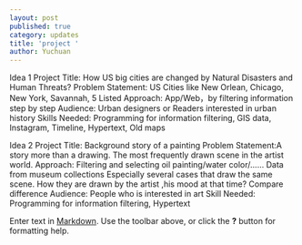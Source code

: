 ```yaml
---
layout: post
published: true
category: updates
title: 'project '
author: Yuchuan
---
```

Idea 1
Project Title: How US big cities are changed by Natural Disasters and Human Threats?
Problem Statement: US Cities like New Orlean, Chicago, New York, Savannah, 5 Listed
Approach: App/Web，by filtering information step by step
Audience: Urban designers or Readers interested in urban history
Skills Needed: Programming for information filtering, GIS data, Instagram, Timeline, Hypertext, Old maps

Idea 2
Project Title: Background story of a painting
Problem Statement:A story more than a drawing. The most frequently drawn scene in the artist world. 
Approach: Filtering and selecting oil painting/water color/...... Data from museum collections
Especially several cases that draw the same scene.
How they are drawn by the artist ,his mood at that time? Compare difference
Audience: People who is interested in art
Skill Needed: Programming for information filtering, Hypertext

Enter text in [Markdown](http://daringfireball.net/projects/markdown/). Use the toolbar above, or click the **?** button for formatting help.
